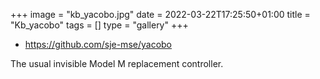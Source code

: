 +++
image = "kb_yacobo.jpg"
date = 2022-03-22T17:25:50+01:00
title = "Kb_yacobo"
tags = []
type = "gallery"
+++

* https://github.com/sje-mse/yacobo

The usual invisible Model M replacement controller.